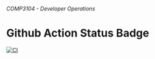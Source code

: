 ###### COMP3104 - Developer Operations

# Github Action Status Badge 
[![CI](https://github.com/Henil5204/COMP3104/actions/workflows/ci.yml/badge.svg)](https://github.com/Henil5204/COMP3104/actions/workflows/ci.yml)

